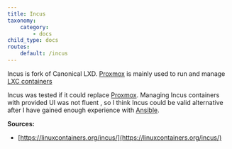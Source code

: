 ```yaml
---
title: Incus
taxonomy:
    category:
        - docs
child_type: docs
routes:
    default: /incus
---
```


Incus is fork of Canonical LXD. [Proxmox](/proxmox) is mainly used to run and manage [LXC containers](/lxc)

Incus was tested if it could replace [Proxmox](/proxmox). Managing Incus containers with provided UI was not fluent , so I think Incus could be valid alternative after I have gained enough experience with [Ansible](/ansible).

**Sources:**
* [https://linuxcontainers.org/incus/](https://linuxcontainers.org/incus/)